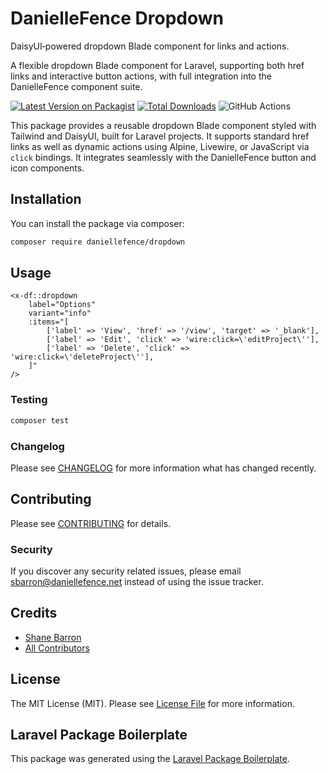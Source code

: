# DanielleFence Dropdown

DaisyUI‑powered dropdown Blade component for links and actions.

A flexible dropdown Blade component for Laravel, supporting both href links and interactive button actions, with full integration into the DanielleFence component suite.

[![Latest Version on Packagist](https://img.shields.io/packagist/v/daniellefence/dropdown.svg?style=flat-square)](https://packagist.org/packages/daniellefence/dropdown)
[![Total Downloads](https://img.shields.io/packagist/dt/daniellefence/dropdown.svg?style=flat-square)](https://packagist.org/packages/daniellefence/dropdown)
![GitHub Actions](https://github.com/daniellefence/dropdown/actions/workflows/main.yml/badge.svg)

This package provides a reusable dropdown Blade component styled with Tailwind and DaisyUI, built for Laravel projects. It supports standard href links as well as dynamic actions using Alpine, Livewire, or JavaScript via `click` bindings. It integrates seamlessly with the DanielleFence button and icon components.

## Installation

You can install the package via composer:

```bash
composer require daniellefence/dropdown
```

## Usage

```blade
<x-df::dropdown
    label="Options"
    variant="info"
    :items="[
        ['label' => 'View', 'href' => '/view', 'target' => '_blank'],
        ['label' => 'Edit', 'click' => 'wire:click=\'editProject\''],
        ['label' => 'Delete', 'click' => 'wire:click=\'deleteProject\''],
    ]"
/>
```

### Testing

```bash
composer test
```

### Changelog

Please see [CHANGELOG](CHANGELOG.md) for more information what has changed recently.

## Contributing

Please see [CONTRIBUTING](CONTRIBUTING.md) for details.

### Security

If you discover any security related issues, please email sbarron@daniellefence.net instead of using the issue tracker.

## Credits

-   [Shane Barron](https://github.com/daniellefence)
-   [All Contributors](../../contributors)

## License

The MIT License (MIT). Please see [License File](LICENSE.md) for more information.

## Laravel Package Boilerplate

This package was generated using the [Laravel Package Boilerplate](https://laravelpackageboilerplate.com).
